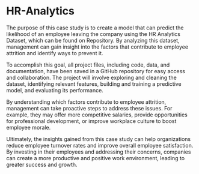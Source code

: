 # HR-Analytics

The purpose of this case study is to create a model that can predict the likelihood of an employee leaving the company using the HR Analytics Dataset, which can be found on Repository. By analyzing this dataset, management can gain insight into the factors that contribute to employee attrition and identify ways to prevent it.

To accomplish this goal, all project files, including code, data, and documentation, have been saved in a GitHub repository for easy access and collaboration. The project will involve exploring and cleaning the dataset, identifying relevant features, building and training a predictive model, and evaluating its performance.

By understanding which factors contribute to employee attrition, management can take proactive steps to address these issues. For example, they may offer more competitive salaries, provide opportunities for professional development, or improve workplace culture to boost employee morale.

Ultimately, the insights gained from this case study can help organizations reduce employee turnover rates and improve overall employee satisfaction. By investing in their employees and addressing their concerns, companies can create a more productive and positive work environment, leading to greater success and growth.
